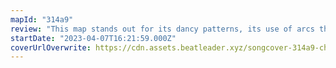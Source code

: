 ```yaml
---
mapId: "314a9"
review: "This map stands out for its dancy patterns, its use of arcs that create a circular motion which is so fun to play, and  its multiple diffs that all players can enjoy!"
startDate: "2023-04-07T16:21:59.000Z"
coverUrlOverwrite: https://cdn.assets.beatleader.xyz/songcover-314a9-checklistpic.jpg
---
```

